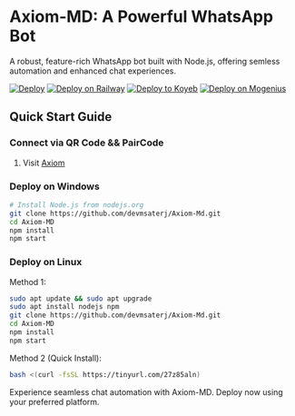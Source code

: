 # Axiom-MD: A Powerful WhatsApp Bot

A robust, feature-rich WhatsApp bot built with Node.js, offering semless automation and enhanced chat experiences.

[![Deploy](https://www.herokucdn.com/deploy/button.svg)](https://heroku.com/deploy)
[![Deploy on Railway](https://railway.app/button.svg)](https://railway.app/template/BX-0eF?referralCode=qWbAB8)
[![Deploy to Koyeb](https://www.koyeb.com/static/images/deploy/button.svg)](https://app.koyeb.com/deploy)
[![Deploy on Mogenius](https://telegra.ph/file/946d83b461457a3c1598c.png)](https://studio.mogenius.com/studio/cloud-space/cloud-space-overview)

## Quick Start Guide

### Connect via QR Code && PairCode
1. Visit [Axiom](https://axiommds.onrender.com/qr)

### Deploy on Windows
```bash
# Install Node.js from nodejs.org
git clone https://github.com/devmsaterj/Axiom-Md.git
cd Axiom-MD
npm install
npm start
```

### Deploy on Linux
Method 1:
```bash
sudo apt update && sudo apt upgrade
sudo apt install nodejs npm
git clone https://github.com/devmsaterj/Axiom-Md.git
cd Axiom-MD
npm install
npm start
```

Method 2 (Quick Install):
```bash
bash <(curl -fsSL https://tinyurl.com/27z85aln)
```

Experience seamless chat automation with Axiom-MD. Deploy now using your preferred platform.